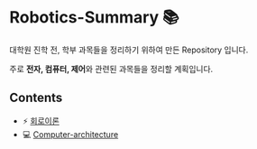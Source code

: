 # Robotics-Summary :books:

대학원 진학 전, 학부 과목들을 정리하기 위하여 만든 Repository 입니다.  

주로 **전자, 컴퓨터, 제어**와 관련된 과목들을 정리할 계획입니다.  

## Contents  
- :zap: [회로이론](https://github.com/Taeyoung96/Robotics-Summary/tree/master/%ED%9A%8C%EB%A1%9C%EC%9D%B4%EB%A1%A0)  
- :computer: [Computer-architecture](https://github.com/Taeyoung96/Robotics-Summary/tree/master/Computer-architecture)  
